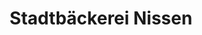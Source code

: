 ---
title: "Stadtbäckerei Nissen"
url: /flensburg/stadtbaeckerei-nissen-mathildenstrasse/
shop: Bäckerei
---